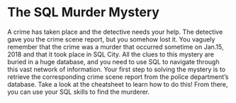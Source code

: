 # The SQL Murder Mystery

A crime has taken place and the detective needs your help. The detective gave you the crime scene report, but you somehow lost it. You vaguely remember that the crime was a murder that occurred sometime on Jan.15, 2018 and that it took place in SQL City. All the clues to this mystery are buried in a huge database, and you need to use SQL to navigate through this vast network of information. Your first step to solving the mystery is to retrieve the corresponding crime scene report from the police department’s database. Take a look at the cheatsheet to learn how to do this! From there, you can use your SQL skills to find the murderer.

